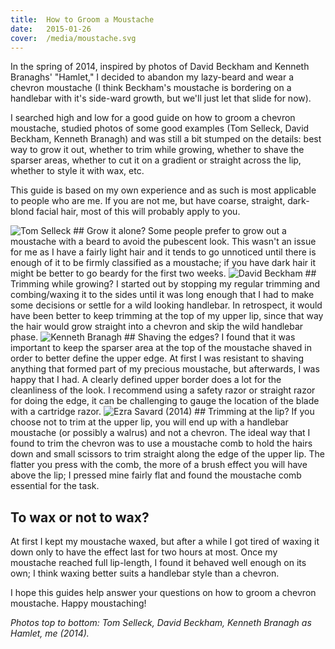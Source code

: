 ```yaml
---
title:  How to Groom a Moustache
date:   2015-01-26
cover:  /media/moustache.svg
---
```


In the spring of 2014, inspired by photos of David Beckham and Kenneth Branaghs' "Hamlet," I decided to abandon my lazy-beard and wear a chevron moustache (I think Beckham's moustache is bordering on a handlebar with it's side-ward growth, but we'll just let that slide for now).

I searched high and low for a good guide on how to groom a chevron moustache, studied photos of some good examples (Tom Selleck, David Beckham, Kenneth Branagh) and was still a bit stumped on the details: best way to grow it out, whether to trim while growing, whether to shave the sparser areas, whether to cut it on a gradient or straight across the lip, whether to style it with wax, etc.

This guide is based on my own experience and as such is most applicable to people who are me. If you are not me, but have coarse, straight, dark-blond facial hair, most of this will probably apply to you.

<!--more-->
<img id="body-image" alt="Tom Selleck" src="{{site.baseurl}}/media/tom_selleck.jpg">
## Grow it alone?
Some people prefer to grow out a moustache with a beard to avoid the pubescent look. This wasn't an issue for me as I have a fairly light hair and it tends to go unnoticed until there is enough of it to be firmly classified as a moustache; if you have dark hair it might be better to go beardy for the first two weeks.


<img id="body-image" alt="David Beckham" src="{{site.baseurl}}/media/david_beckham.jpg">
## Trimming while growing?
I started out by stopping my regular trimming and combing/waxing it to the sides until it was long enough that I had to make some decisions or settle for a wild looking handlebar. In retrospect, it would have been better to keep trimming at the top of my upper lip, since that way the hair would grow straight into a chevron and skip the wild handlebar phase.

<img id="body-image" alt="Kenneth Branagh" src="{{site.baseurl}}/media/kenneth_branagh.jpg">
## Shaving the edges?
I found that it was important to keep the sparser area at the top of the moustache shaved in order to better define the upper edge. At first I was resistant to shaving anything that formed part of my precious moustache, but afterwards, I was happy that I had. A clearly defined upper border does a lot for the cleanliness of the look. I recommend using a safety razor or straight razor for doing the edge, it can be challenging to gauge the location of the blade with a cartridge razor.

<img id="body-image" alt="Ezra Savard (2014)" src="{{site.baseurl}}/media/ezra_savard_2014.jpg">
## Trimming at the lip?
If you choose not to trim at the upper lip, you will end up with a handlebar moustache (or possibly a walrus) and not a chevron. The ideal way that I found to trim the chevron was to use a moustache comb to hold the hairs down and small scissors to trim straight along the edge of the upper lip. The flatter you press with the comb, the more of a brush effect you will have above the lip; I pressed mine fairly flat and found the moustache comb essential for the task.

## To wax or not to wax?
At first I kept my moustache waxed, but after a while I got tired of waxing it down only to have the effect last for two hours at most. Once my moustache reached full lip-length, I found it behaved well enough on its own; I think waxing better suits a handlebar style than a chevron.

I hope this guides help answer your questions on how to groom a chevron moustache. Happy moustaching!

_Photos top to bottom: Tom Selleck, David Beckham, Kenneth Branagh as Hamlet, me (2014)._

